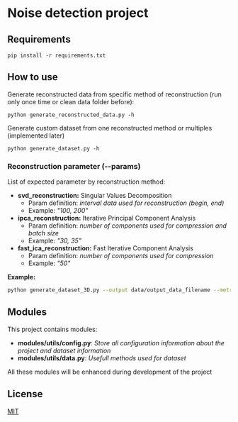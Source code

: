 # Noise detection project

## Requirements

```
pip install -r requirements.txt
```

## How to use

Generate reconstructed data from specific method of reconstruction (run only once time or clean data folder before):
```
python generate_reconstructed_data.py -h
```

Generate custom dataset from one reconstructed method or multiples (implemented later)
```
python generate_dataset.py -h
```

### Reconstruction parameter (--params)

List of expected parameter by reconstruction method:
- **svd_reconstruction:** Singular Values Decomposition
  - Param definition: *interval data used for reconstruction (begin, end)*
  - Example: *"100, 200"*
- **ipca_reconstruction:** Iterative Principal Component Analysis
  - Param definition: *number of components used for compression and batch size*
  - Example: *"30, 35"*
- **fast_ica_reconstruction:**  Fast Iterative Component Analysis
  - Param definition: *number of components used for compression*
  - Example: *"50"*

**__Example:__**
```bash
python generate_dataset_3D.py --output data/output_data_filename --metrics "svd_reconstruction, ipca_reconstruction, fast_ica_reconstruction" --renderer "maxwell" --scenes "A, D, G, H" --params "100, 200 :: 50, 10 :: 50" --nb_zones 10 --random 1
```

## Modules

This project contains modules:
- **modules/utils/config.py**: *Store all configuration information about the project and dataset information*
- **modules/utils/data.py**: *Usefull methods used for dataset*

All these modules will be enhanced during development of the project

## License

[MIT](https://github.com/prise-3d/Thesis-NoiseDetection-CNN/blob/master/LICENSE)